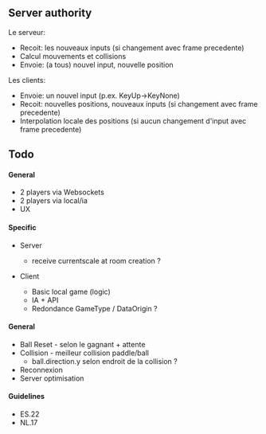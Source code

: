 ## Server authority
Le serveur:
- Recoit: les nouveaux inputs (si changement avec frame precedente)
- Calcul mouvements et collisions
- Envoie: (a tous) nouvel input, nouvelle position
  
Les clients:
- Envoie: un nouvel input (p.ex. KeyUp->KeyNone)
- Recoit: nouvelles positions, nouveaux inputs (si changement avec frame precedente)
- Interpolation locale des positions (si aucun changement d'input avec frame precedente)

## Todo
#### General
* 2 players via Websockets
* 2 players via local/ia
* UX 

#### Specific
- Server
	- receive currentscale at room creation ?

- Client
  - Basic local game (logic)
  - IA + API
  - Redondance GameType / DataOrigin ?

#### General
- Ball Reset - selon le gagnant + attente
- Collision - meilleur collision paddle/ball
  - ball.direction.y selon endroit de la collision ?
- Reconnexion
- Server optimisation

#### Guidelines
- ES.22
- NL.17
